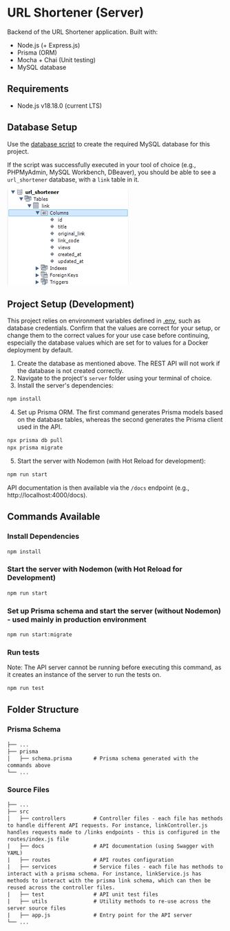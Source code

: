 # URL Shortener (Server)

Backend of the URL Shortener application. Built with:
* Node.js (+ Express.js)
* Prisma (ORM)
* Mocha + Chai (Unit testing)
* MySQL database

## Requirements
* Node.js v18.18.0 (current LTS)

## Database Setup
Use the [database script](../database/url_shortener.sql) to create the required MySQL database for this project. 

If the script was successfully executed in your tool of choice (e.g., PHPMyAdmin, MySQL Workbench, DBeaver), you should be able to see a ```url_shortener``` database, with a ```link``` table in it.

![Example database](images/database.png)

## Project Setup (Development)
This project relies on environment variables defined in [.env](.env), such as database credentials. Confirm that the values are correct for your setup, or change them to the correct values for your use case before continuing, especially the database values which are set for to values for a Docker deployment by default.

1. Create the database as mentioned above. The REST API will not work if the database is not created correctly.
2. Navigate to the project's ```server``` folder using your terminal of choice.
3. Install the server's dependencies:
```sh
npm install
```

4. Set up Prisma ORM. The first command generates Prisma models based on the database tables, whereas the second generates the Prisma client used in the API.
```sh
npx prisma db pull
npx prisma migrate
```

5. Start the server with Nodemon (with Hot Reload for development):
```sh
npm run start
```

API documentation is then available via the ```/docs``` endpoint (e.g., http://localhost:4000/docs).

## Commands Available

### Install Dependencies
```sh
npm install
```

### Start the server with Nodemon (with Hot Reload for Development)
```sh
npm run start
```

### Set up Prisma schema and start the server (without Nodemon) - used mainly in production environment
```sh
npm run start:migrate
```

### Run tests
Note: The API server cannot be running before executing this command, as it creates an instance of the server to run the tests on.
```sh
npm run test
```

## Folder Structure

### Prisma Schema

    ├── ...
    ├── prisma                 
    │   ├── schema.prisma       # Prisma schema generated with the commands above
    └── ...

### Source Files

    ├── ...
    ├── src                 
    │   ├── controllers         # Controller files - each file has methods to handle different API requests. For instance, linkController.js handles requests made to /links endpoints - this is configured in the routes/index.js file
    |   ├── docs                # API documentation (using Swagger with YAML)
    |   ├── routes              # API routes configuration
    |   ├── services            # Service files - each file has methods to interact with a prisma schema. For instance, linkService.js has methods to interact with the prisma link schema, which can then be reused across the controller files.
    |   ├── test                # API unit test files 
    |   ├── utils               # Utility methods to re-use across the server source files
    |   ├── app.js              # Entry point for the API server
    └── ...